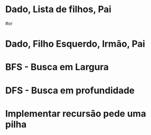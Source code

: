 # Dado, Lista de filhos, Pai

#or

# Dado, Filho Esquerdo, Irmão, Pai

# BFS - Busca em Largura
# DFS - Busca em profundidade
# Implementar recursão pede uma pilha

